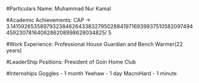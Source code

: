 #Particulars
Name: Muhammad Nur Kamal

#Academic Achievements:
CAP -> 3.141592653589793238462643383279502884197169399375105820974944592307816406286208998628034825/ 5

#Work Experience:
Professional House Guardian and Bench Warmer(22 years)

#LeaderShip Positions:
President of Goin Home Club

#Internships
Goggles - 1 month
Yeehaw - 1 day
MacroHard - 1 minute
